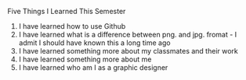Five Things I Learned This Semester

1. I have learned how to use Github
2. I have learned what is a difference between png. and jpg. fromat - I admit I should have known this a long time ago 
3. I have learned something more about my classmates and their work 
4. I have learned something more about me
5. I have learned who am I as a graphic designer
